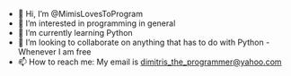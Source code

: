- 👋 Hi, I’m @MimisLovesToProgram
- 👀 I’m interested in programming in general
- 🌱 I’m currently learning Python
- 💞️ I’m looking to collaborate on anything that has to do with Python - Whenever I am free
- 📫 How to reach me: My email is dimitris_the_programmer@yahoo.com

<!---
MimisLovesToProgram/MimisLovesToProgram is a ✨ special ✨ repository because its `README.md` (this file) appears on your GitHub profile.
You can click the Preview link to take a look at your changes.
--->
